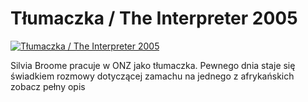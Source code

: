 Tłumaczka / The Interpreter 2005 
=============
[![Tłumaczka / The Interpreter 2005 ](http://vidos.pl/images/player.gif)](http://vidos.pl/tlumaczka-the-interpreter-2005)

 Silvia Broome pracuje w ONZ jako tłumaczka. Pewnego dnia staje się świadkiem rozmowy dotyczącej zamachu na jednego z afrykańskich zobacz pełny opis
